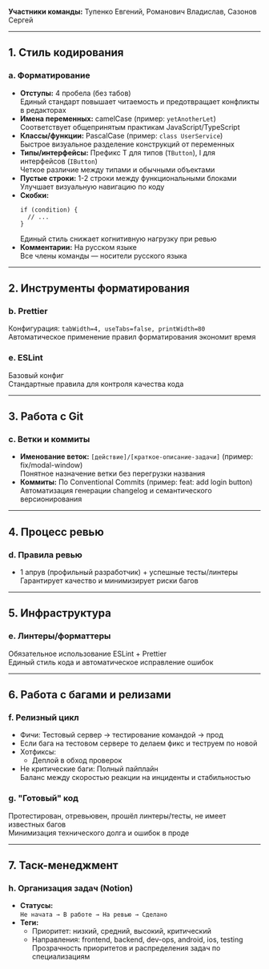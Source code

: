 **Участники команды:**
Тупенко Евгений, Романович Владислав, Сазонов Сергей

---

## 1. Стиль кодирования
### a. Форматирование
- **Отступы:** 4 пробела (без табов)  
  Единый стандарт повышает читаемость и предотвращает конфликты в редакторах
- **Имена переменных:** camelCase (пример: `yetAnotherLet`)  
  Соответствует общепринятым практикам JavaScript/TypeScript
- **Классы/функции:** PascalCase (пример: `class UserService`)  
  Быстрое визуальное разделение конструкций от переменных
- **Типы/интерфейсы:** Префикс T для типов (`TButton`), I для интерфейсов (`IButton`)  
  Четкое различие между типами и обычными объектами
- **Пустые строки:** 1-2 строки между функциональными блоками  
  Улучшает визуальную навигацию по коду
- **Скобки:**
  ```
  if (condition) {
    // ...
  }
  ```
  Единый стиль снижает когнитивную нагрузку при ревью
- **Комментарии:** На русском языке  
  Все члены команды — носители русского языка

---

## 2. Инструменты форматирования
### b. Prettier
Конфигурация: `tabWidth=4, useTabs=false, printWidth=80`
Автоматическое применение правил форматирования экономит время

### e. ESLint
Базовый конфиг  
Стандартные правила для контроля качества кода

---

## 3. Работа с Git
### c. Ветки и коммиты
- **Именование веток:** `[действие]/[краткое-описание-задачи]` (пример: fix/modal-window)  
  Понятное назначение ветки без перегрузки названия
- **Коммиты:** По Conventional Commits (пример: feat: add login button)  
  Автоматизация генерации changelog и семантического версионирования

---

## 4. Процесс ревью
### d. Правила ревью
- 1 апрув (профильный разработчик) + успешные тесты/линтеры  
  Гарантирует качество и минимизирует риски багов

---

## 5. Инфраструктура
### e. Линтеры/форматтеры
Обязательное использование ESLint + Prettier  
Единый стиль кода и автоматическое исправление ошибок

---

## 6. Работа с багами и релизами
### f. Релизный цикл
- Фичи: Тестовый сервер → тестирование командой → прод
- Если бага на тестовом сервере то делаем фикс и теструем по новой
- Хотфиксы:  
  - Деплой в обход проверок  
- Не критические баги: Полный пайплайн  
Баланс между скоростью реакции на инциденты и стабильностью

### g. "Готовый" код
Протестирован, отревьювен, прошёл линтеры/тесты, не имеет известных багов  
Минимизация технического долга и ошибок в проде

---

## 7. Таск-менеджмент
### h. Организация задач (Notion)
- **Статусы:**  
  `Не начата → В работе → На ревью → Сделано`
- **Теги:**  
  - Приоритет: низкий, средний, высокий, критический  
  - Направления: frontend, backend, dev-ops, android, ios, testing  
Прозрачность приоритетов и распределения задач по специализациям
